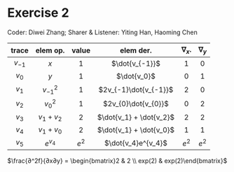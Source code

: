# Exercise 2

Coder: Diwei Zhang; Sharer & Listener: Yiting Han, Haoming Chen

| trace   | elem op.    | value      | elem der.               | $\nabla_{x}$.  | $\nabla_{y}$     |
| :---:   | :------:    | :------:   | :--------------------:  | :---------: | :----------: |
| $v_{-1}$   | $x$         |  1  | $\dot{v_{-1}}$             |         1   |      0       |
| $v_0$   | $y$         |  1   | $\dot{v_0}$             |         0   |      1       |
| $v_1$ | $v_{-1}^2$ | 1 | $2v_{-1}\dot{v_{-1}}$ | 2 | 0|
| $v_2$ | $v_0^2$ | 1 | $2v_{0}\dot{v_{0}}$ | 0 | 2|
|$v_3$|$v_1+v_2$|2|$\dot{v_1} + \dot{v_2}$|2|2|
|$v_4$| $v_1 + v_0$ | 2 | $\dot{v_1} + \dot{v_0}$ | 1 | 1 |
|$v_5$|$e^{v_4}$|$e^2$|$\dot{v_4}e^{v_4}$|$e^2$|$e^2$|

$\frac{∂^2f}{∂x∂y}  = \begin{bmatrix}2 & 2 \\ exp(2) & exp(2)\end{bmatrix}$